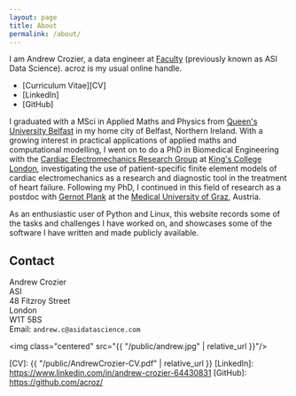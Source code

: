 ```yaml
---
layout: page
title: About
permalink: /about/
---
```


I am Andrew Crozier, a data engineer at [Faculty] (previously known as ASI Data
Science). acroz is my usual online handle.

* [Curriculum Vitae][CV]
* [LinkedIn]
* [GitHub]

I graduated with a MSci in Applied Maths and Physics from [Queen's University
Belfast][QUB] in my home city of Belfast, Northern Ireland. With a growing
interest in practical applications of applied maths and computational
modelling, I went on to do a PhD in Biomedical Engineering with the [Cardiac
Electromechanics Research Group][CEMRG] at [King's College London][KCL],
investigating the use of patient-specific finite element models of cardiac
electromechanics as a research and diagnostic tool in the treatment of heart
failure. Following my PhD, I continued in this field of research as a postdoc
with [Gernot Plank] at the [Medical University of Graz][MUG], Austria.

As an enthusiastic user of Python and Linux, this website records some of the
tasks and challenges I have worked on, and showcases some of the software I
have written and made publicly available.

## Contact

Andrew Crozier<br>
ASI<br>
48 Fitzroy Street<br>
London<br>
W1T 5BS<br>
Email: `andrew.c@asidatascience.com`

<img class="centered" src="{{ "/public/andrew.jpg" | relative_url }}"/>

[Faculty]: https://faculty.ai/
[MUG]: https://www.medunigraz.at/
[QUB]: https://www.qub.ac.uk/
[KCL]: https://www.kcl.ac.uk/
[CEMRG]: https://cemrg.com/
[Gernot Plank]: https://forschung.medunigraz.at/fodok/staff?name=GernotPlank

[CV]: {{ "/public/AndrewCrozier-CV.pdf" | relative_url }}
[LinkedIn]: https://www.linkedin.com/in/andrew-crozier-64430831
[GitHub]: https://github.com/acroz/
